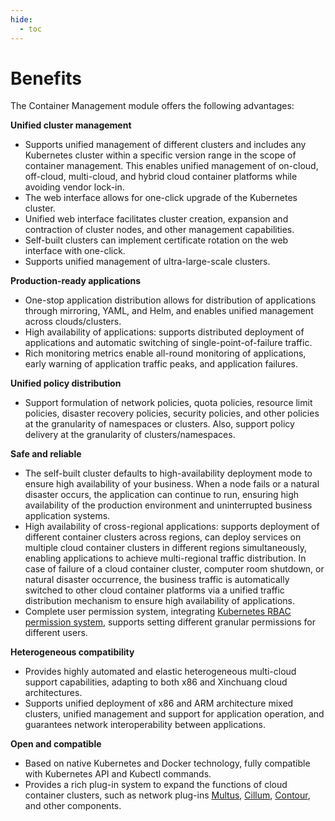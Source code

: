 ```yaml
---
hide:
  - toc
---
```


# Benefits

The Container Management module offers the following advantages:

**Unified cluster management**

- Supports unified management of different clusters and includes any Kubernetes cluster within a specific version range in the scope of container management. This enables unified management of on-cloud, off-cloud, multi-cloud, and hybrid cloud container platforms while avoiding vendor lock-in.
- The web interface allows for one-click upgrade of the Kubernetes cluster.
- Unified web interface facilitates cluster creation, expansion and contraction of cluster nodes, and other management capabilities.
- Self-built clusters can implement certificate rotation on the web interface with one-click.
- Supports unified management of ultra-large-scale clusters.

**Production-ready applications**

- One-stop application distribution allows for distribution of applications through mirroring, YAML, and Helm, and enables unified management across clouds/clusters.
- High availability of applications: supports distributed deployment of applications and automatic switching of single-point-of-failure traffic.
- Rich monitoring metrics enable all-round monitoring of applications, early warning of application traffic peaks, and application failures.

**Unified policy distribution**

- Support formulation of network policies, quota policies, resource limit policies, disaster recovery policies, security policies, and other policies at the granularity of namespaces or clusters. Also, support policy delivery at the granularity of clusters/namespaces.

**Safe and reliable**

- The self-built cluster defaults to high-availability deployment mode to ensure high availability of your business. When a node fails or a natural disaster occurs, the application can continue to run, ensuring high availability of the production environment and uninterrupted business application systems.
- High availability of cross-regional applications: supports deployment of different container clusters across regions, can deploy services on multiple cloud container clusters in different regions simultaneously, enabling applications to achieve multi-regional traffic distribution. In case of failure of a cloud container cluster, computer room shutdown, or natural disaster occurrence, the business traffic is automatically switched to other cloud container platforms via a unified traffic distribution mechanism to ensure high availability of applications.
- Complete user permission system, integrating [Kubernetes RBAC permission system](https://kubernetes.io/docs/reference/access-authn-authz/rbac/), supports setting different granular permissions for different users.

**Heterogeneous compatibility**

- Provides highly automated and elastic heterogeneous multi-cloud support capabilities, adapting to both x86 and Xinchuang cloud architectures.
- Supports unified deployment of x86 and ARM architecture mixed clusters, unified management and support for application operation, and guarantees network interoperability between applications.

**Open and compatible**

- Based on native Kubernetes and Docker technology, fully compatible with Kubernetes API and Kubectl commands.
- Provides a rich plug-in system to expand the functions of cloud container clusters, such as network plug-ins [Multus](https://github.com/k8snetworkplumbingwg/multus-cni), [Cillum](../../network/modules/cilium/what.md), [Contour](https://projectcontour.io/), and other components.
